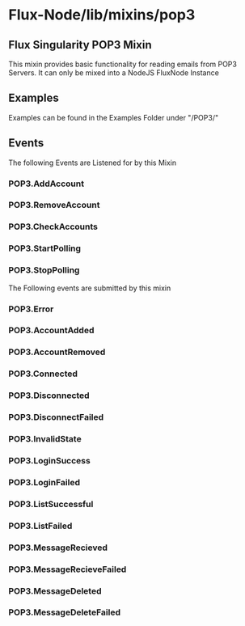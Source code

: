 Flux-Node/lib/mixins/pop3
=========

Flux Singularity POP3 Mixin
---------

This mixin provides basic functionality for reading emails from POP3 Servers.  It can only be mixed into a NodeJS FluxNode Instance


## Examples

Examples can be found in the Examples Folder under "/POP3/"

## Events

The following Events are Listened for by this Mixin

### POP3.AddAccount

### POP3.RemoveAccount

### POP3.CheckAccounts

### POP3.StartPolling

### POP3.StopPolling

The Following events are submitted by this mixin

### POP3.Error

### POP3.AccountAdded

### POP3.AccountRemoved

### POP3.Connected

### POP3.Disconnected

### POP3.DisconnectFailed

### POP3.InvalidState

### POP3.LoginSuccess

### POP3.LoginFailed

### POP3.ListSuccessful

### POP3.ListFailed

### POP3.MessageRecieved

### POP3.MessageRecieveFailed

### POP3.MessageDeleted

### POP3.MessageDeleteFailed

